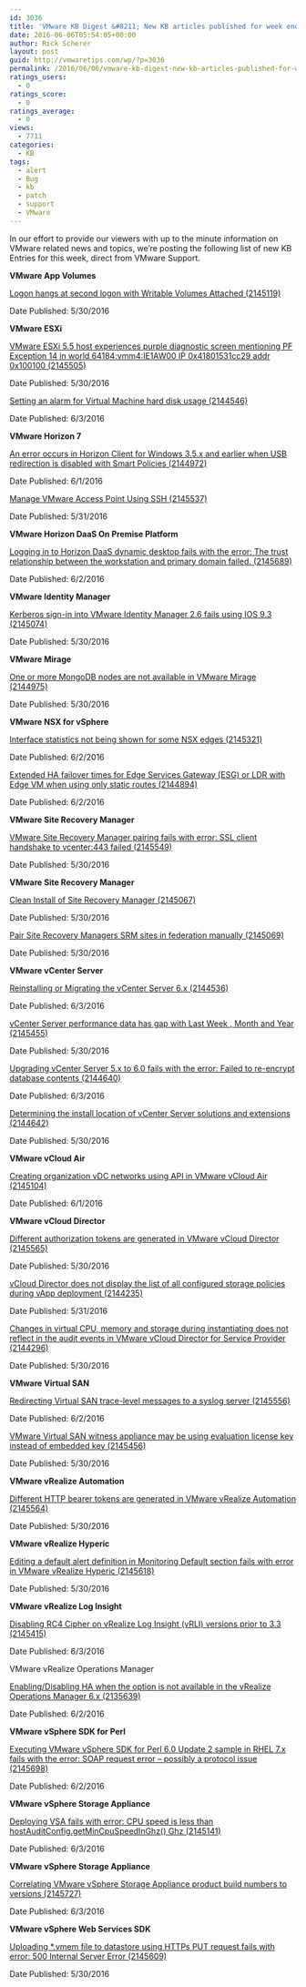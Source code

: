 ```yaml
---
id: 3036
title: 'VMware KB Digest &#8211; New KB articles published for week ending 6/4/16'
date: 2016-06-06T05:54:05+00:00
author: Rick Scherer
layout: post
guid: http://vmwaretips.com/wp/?p=3036
permalink: /2016/06/06/vmware-kb-digest-new-kb-articles-published-for-week-ending-6416/
ratings_users:
  - 0
ratings_score:
  - 0
ratings_average:
  - 0
views:
  - 7711
categories:
  - KB
tags:
  - alert
  - Bug
  - kb
  - patch
  - support
  - VMware
---
```

In our effort to provide our viewers with up to the minute information on VMware related news and topics, we&#8217;re posting the following list of new KB Entries for this week, direct from VMware Support.

<!--more-->

**VMware App Volumes**
  
[Logon hangs at second logon with Writable Volumes Attached (2145119)](http://vmw.re/1Y34KmT)
  
Date Published: 5/30/2016

**VMware ESXi**
  
[VMware ESXi 5.5 host experiences purple diagnostic screen mentioning PF Exception 14 in world 64184:vmm4:IE1AW00 IP 0x41801531cc29 addr 0x100100 (2145505)](http://vmw.re/212Voqx)
  
Date Published: 5/30/2016
  
[Setting an alarm for Virtual Machine hard disk usage (2144546)](http://vmw.re/1Y34uUU)
  
Date Published: 6/3/2016

**VMware Horizon 7**
  
[An error occurs in Horizon Client for Windows 3.5.x and earlier when USB redirection is disabled with Smart Policies (2144972)](http://vmw.re/212ULgI)
  
Date Published: 6/1/2016
  
[Manage VMware Access Point Using SSH (2145537)](http://vmw.re/1Y34AvP)
  
Date Published: 5/31/2016

**VMware Horizon DaaS On Premise Platform**
  
[Logging in to Horizon DaaS dynamic desktop fails with the error: The trust relationship between the workstation and primary domain failed. (2145689)](http://vmw.re/212V5fs)
  
Date Published: 6/2/2016

**VMware Identity Manager**
  
[Kerberos sign-in into VMware Identity Manager 2.6 fails using IOS 9.3 (2145074)](http://vmw.re/1Y345lb)
  
Date Published: 5/30/2016

**VMware Mirage**
  
[One or more MongoDB nodes are not available in VMware Mirage (2144975)](http://vmw.re/212Vq1D)
  
Date Published: 5/30/2016

**VMware NSX for vSphere**
  
[Interface statistics not being shown for some NSX edges (2145321)](http://vmw.re/1Y353On)
  
Date Published: 6/2/2016
  
[Extended HA failover times for Edge Services Gateway (ESG) or LDR with Edge VM when using only static routes (2144894)](http://vmw.re/212Ve2q)
  
Date Published: 6/2/2016

**VMware Site Recovery Manager**
  
[VMware Site Recovery Manager pairing fails with error: SSL client handshake to vcenter:443 failed (2145549)](http://vmw.re/1Y34XGu)
  
Date Published: 5/30/2016

**VMware Site Recovery Manager**
  
[Clean Install of Site Recovery Manager (2145067)](http://vmw.re/212Vb6N)
  
Date Published: 5/30/2016
  
[Pair Site Recovery Managers SRM sites in federation manually (2145069)](http://vmw.re/1Y34x2V)
  
Date Published: 5/30/2016

**VMware vCenter Server**
  
[Reinstalling or Migrating the vCenter Server 6.x (2144536)](http://vmw.re/212V6jw)
  
Date Published: 6/3/2016
  
[vCenter Server performance data has gap with Last Week , Month and Year (2145455)](http://vmw.re/1Y356tC)
  
Date Published: 5/30/2016
  
[Upgrading vCenter Server 5.x to 6.0 fails with the error: Failed to re-encrypt database contents (2144640)](http://vmw.re/212VgqQ)
  
Date Published: 6/3/2016
  
[Determining the install location of vCenter Server solutions and extensions (2144642)](http://vmw.re/1Y34Vyr)
  
Date Published: 5/30/2016

**VMware vCloud Air**
  
[Creating organization vDC networks using API in VMware vCloud Air (2145104)](http://vmw.re/212UJFp)
  
Date Published: 6/1/2016

**VMware vCloud Director**
  
[Different authorization tokens are generated in VMware vCloud Director (2145565)](http://vmw.re/1Y34yEf)
  
Date Published: 5/30/2016
  
[vCloud Director does not display the list of all configured storage policies during vApp deployment (2144235)](http://vmw.re/212Uv13)
  
Date Published: 5/31/2016
  
[Changes in virtual CPU, memory and storage during instantiating does not reflect in the audit events in VMware vCloud Director for Service Provider (2144296)](http://vmw.re/1Y34ww7)
  
Date Published: 5/30/2016

**VMware Virtual SAN**
  
[Redirecting Virtual SAN trace-level messages to a syslog server (2145556)](http://vmw.re/212UNVS)
  
Date Published: 6/2/2016
  
[VMware Virtual SAN witness appliance may be using evaluation license key instead of embedded key (2145456)](http://vmw.re/1Y340Ox)
  
Date Published: 5/30/2016

**VMware vRealize Automation**
  
[Different HTTP bearer tokens are generated in VMware vRealize Automation (2145564)](http://vmw.re/212V7Ul)
  
Date Published: 5/30/2016

**VMware vRealize Hyperic**
  
[Editing a default alert definition in Monitoring Default section fails with error in VMware vRealize Hyperic (2145618)](http://vmw.re/1Y348h6)
  
Date Published: 5/30/2016

**VMware vRealize Log Insight**
  
[Disabling RC4 Cipher on vRealize Log Insight (vRLI) versions prior to 3.3 (2145415)](http://vmw.re/212UKJt)
  
Date Published: 6/3/2016
  
VMware vRealize Operations Manager
  
[Enabling/Disabling HA when the option is not available in the vRealize Operations Manager 6.x (2135639)](http://vmw.re/1Y34TGS)
  
Date Published: 6/2/2016

**VMware vSphere SDK for Perl**
  
[Executing VMware vSphere SDK for Perl 6.0 Update 2 sample in RHEL 7.x fails with the error: SOAP request error – possibly a protocol issue (2145698)](http://vmw.re/212Uw57)
  
Date Published: 6/2/2016

**VMware vSphere Storage Appliance**
  
[Deploying VSA fails with error: CPU speed is less than hostAuditConfig.getMinCpuSpeedInGhz() Ghz (2145141)](http://vmw.re/1Y34VP0)
  
Date Published: 6/3/2016

**VMware vSphere Storage Appliance**
  
 [Correlating VMware vSphere Storage Appliance product build numbers to versions (2145727)](http://vmw.re/212VtKQ)
  
Date Published: 6/3/2016

**VMware vSphere Web Services SDK**
  
[Uploading *.vmem file to datastore using HTTPs PUT request fails with error: 500 Internal Server Error (2145609)](http://vmw.re/1Y3598M)
  
Date Published: 5/30/2016